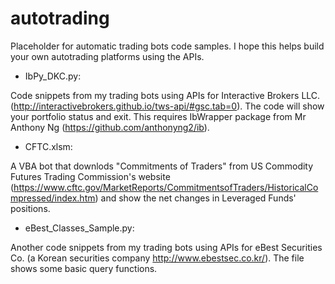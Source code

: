 # autotrading

Placeholder for automatic trading bots code samples. I hope this helps build your own autotrading platforms using the APIs. 

- IbPy_DKC.py:

Code snippets from my trading bots using APIs for Interactive Brokers LLC. (http://interactivebrokers.github.io/tws-api/#gsc.tab=0). The code will show your portfolio status and exit. This requires IbWrapper package from Mr Anthony Ng (https://github.com/anthonyng2/ib).

- CFTC.xlsm:

A VBA bot that downlods "Commitments of Traders" from US Commodity Futures Trading Commission's website (https://www.cftc.gov/MarketReports/CommitmentsofTraders/HistoricalCompressed/index.htm) and show the net changes in Leveraged Funds' positions. 

- eBest_Classes_Sample.py:

Another code snippets from my trading bots using APIs for eBest Securities Co. (a Korean securities company http://www.ebestsec.co.kr/). The file shows some basic query functions.
